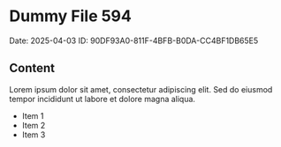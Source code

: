 # Dummy File 594

Date: 2025-04-03
ID: 90DF93A0-811F-4BFB-B0DA-CC4BF1DB65E5

## Content

Lorem ipsum dolor sit amet, consectetur adipiscing elit.
Sed do eiusmod tempor incididunt ut labore et dolore magna aliqua.

* Item 1
* Item 2
* Item 3

